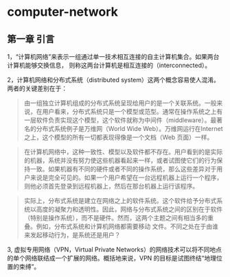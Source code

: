# computer-network
## 第一章 引言
1，“计算机网络”来表示一组通过单一技术相互连接的自主计算机集合。如果两台计算机能够交换信息， 则称这两台计算机是相互连接的（interconnected）。

2，计算机网络和分布式系统（distributed system）这两个概念容易使人混淆。两者的关键差别在于：

>由一组独立计算机组成的分布式系统呈现给用户的是一个关联系统。一般来说，在用户看来，分布式系统只是一个模型或范型。通常在操作系统之上有一层软件负责实现这个模型，这个软件就称为中间件（middleware）。最著名的分布式系统例子是万维网（World Wide Web）。万维网运行在Internet 之上，这个模型的所有一切都表现得像是一个文档（Web 页面）一样。

>在计算机网络中，这种一致性、模型以及软件都不存在。用户看到的是实际的机器，系统并没有努力使这些机器看起来一样，或者试图使它们的行为保持一致。如果机器有不同的硬件或者不同的操作系统，那么这些差异对于用户来说是完全可见的。如果一个用户希望在一台远程机器上运行一个程序，则他必须首先登录到远程机器上，然后在那台机器上运行该程序。

>实际上，分布式系统是建立在网络之上的软件系统。这个软件给予分布式系统以高度的凝聚力和透明性。因此，网络与分布式系统之间的区别在于软件（特别是操作系统），而不是硬件。然而，这两个主题之间有相当多的重叠。例如，分布式系统和计算机网络都需要移动
文件。不同之处在于由谁来发起移动行为，是系统还是用户？

3, 虚拟专用网络（VPN，Virtual Private Networks）的网络技术可以将不同地点的单个网络联结成一个扩展的网络。概括地来说，VPN 的目标是试图终结“地理位置的束缚”。


